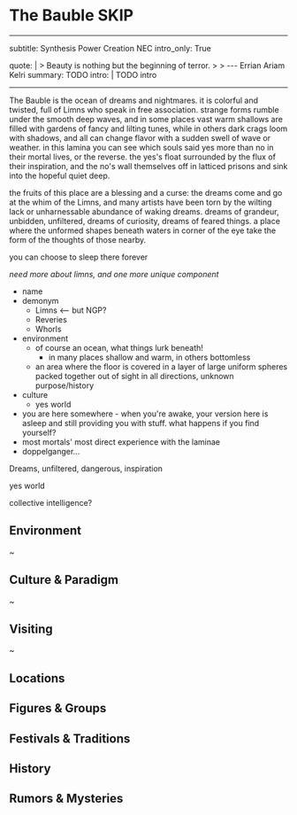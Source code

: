 # The Bauble SKIP

---
subtitle: Synthesis Power Creation NEC
intro_only: True
<!-- post_intro_only: MEDIA("David Hellman - Braid background.jpg") -->
quote: |
    > Beauty is nothing but the beginning of terror.
    >
    > <span class="attribution">--- Errian Ariam Kelri<span>
summary: TODO
intro: |
    TODO intro

---

<!--
what's the point?

- inspiration can be unsettling and hard to control
-->

The Bauble is the ocean of dreams and nightmares. it is colorful and twisted, full of Limns who speak in free association. strange forms rumble under the smooth deep waves, and in some places vast warm shallows are filled with gardens of fancy and lilting tunes, while in others dark crags loom with shadows, and all can change flavor with a sudden swell of wave or weather. in this lamina you can see which souls said yes more than no in their mortal lives, or the reverse. the yes's float surrounded by the flux of their inspiration, and the no's wall themselves off in latticed prisons and sink into the hopeful quiet deep.

the fruits of this place are a blessing and a curse: the dreams come and go at the whim of the Limns, and many artists have been torn by the wilting lack or unharnessable abundance of waking dreams. dreams of grandeur, unbidden, unfiltered, dreams of curiosity, dreams of feared things. a place where the unformed shapes beneath waters in corner of the eye take the form of the thoughts of those nearby.

you can choose to sleep there forever

*need more about limns, and one more unique component*

- name
- demonym
	+ Limns <-- but NGP?
	+ Reveries
	+ Whorls
- environment
	+ of course an ocean, what things lurk beneath!
		* in many places shallow and warm, in others bottomless
	+ an area where the floor is covered in a layer of large uniform spheres packed together out of sight in all directions, unknown purpose/history
- culture
	+ yes world
- you are here somewhere - when you're awake, your version here is asleep and still providing you with stuff. what happens if you find yourself?
- most mortals' most direct experience with the laminae
- doppelganger...

Dreams, unfiltered, dangerous, inspiration

yes world

collective intelligence?

## Environment

~

## Culture & Paradigm

~

## Visiting

~

## Locations

## Figures & Groups

## Festivals & Traditions

## History

## Rumors & Mysteries
